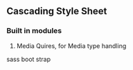 ## Cascading Style Sheet

### Built in modules

1. Media Quires, for Media type handling

sass
boot strap